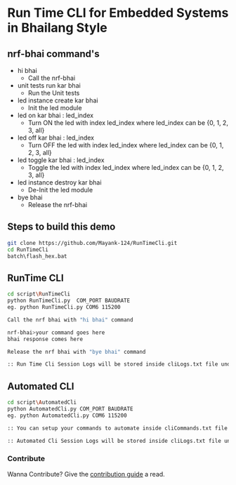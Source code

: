 # Run Time CLI for Embedded Systems in Bhailang Style


## nrf-bhai command's

* hi bhai
    * Call the nrf-bhai
* unit tests run kar bhai
    * Run the Unit tests
* led instance create kar bhai
    * Init the led module
* led on kar bhai : led_index
    * Turn ON the led with index led_index where led_index can be {0, 1, 2, 3, all}
* led off kar bhai : led_index
    * Turn OFF the led with index led_index where led_index can be {0, 1, 2, 3, all}
* led toggle kar bhai : led_index
    * Toggle the led with index led_index where led_index can be {0, 1, 2, 3, all}
* led instance destroy kar bhai
    * De-Init the led module
* bye bhai
    * Release the nrf-bhai

## Steps to build this demo

```bash
git clone https://github.com/Mayank-124/RunTimeCli.git
cd RunTimeCli
batch\flash_hex.bat
```

## RunTime CLI
```bash
cd script\RunTimeCli
python RunTimeCli.py  COM_PORT BAUDRATE
eg. python RunTimeCli.py COM6 115200

Call the nrf bhai with "hi bhai" command

nrf-bhai>your command goes here
bhai response comes here

Release the nrf bhai with "bye bhai" command

:: Run Time Cli Session Logs will be stored inside cliLogs.txt file under RunTimeCli folder.
```

## Automated CLI
```bash
cd script\AutomatedCli
python AutomatedCli.py COM_PORT BAUDRATE
eg. python AutomatedCli.py COM6 115200

:: You can setup your commands to automate inside cliCommands.txt file line by line 

:: Automated Cli Session Logs will be stored inside cliLogs.txt file under AutomatedCli folder
```

### Contribute
Wanna Contribute? Give the [contribution guide](https://github.com/Mayank-124/RunTimeCli/blob/main/CONTRIBUTING.md) a read.